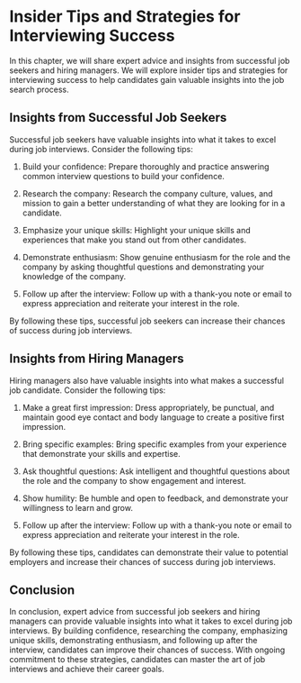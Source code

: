 Insider Tips and Strategies for Interviewing Success
=========================================================================================================================================

In this chapter, we will share expert advice and insights from successful job seekers and hiring managers. We will explore insider tips and strategies for interviewing success to help candidates gain valuable insights into the job search process.

Insights from Successful Job Seekers
------------------------------------

Successful job seekers have valuable insights into what it takes to excel during job interviews. Consider the following tips:

1. Build your confidence: Prepare thoroughly and practice answering common interview questions to build your confidence.

2. Research the company: Research the company culture, values, and mission to gain a better understanding of what they are looking for in a candidate.

3. Emphasize your unique skills: Highlight your unique skills and experiences that make you stand out from other candidates.

4. Demonstrate enthusiasm: Show genuine enthusiasm for the role and the company by asking thoughtful questions and demonstrating your knowledge of the company.

5. Follow up after the interview: Follow up with a thank-you note or email to express appreciation and reiterate your interest in the role.

By following these tips, successful job seekers can increase their chances of success during job interviews.

Insights from Hiring Managers
-----------------------------

Hiring managers also have valuable insights into what makes a successful job candidate. Consider the following tips:

1. Make a great first impression: Dress appropriately, be punctual, and maintain good eye contact and body language to create a positive first impression.

2. Bring specific examples: Bring specific examples from your experience that demonstrate your skills and expertise.

3. Ask thoughtful questions: Ask intelligent and thoughtful questions about the role and the company to show engagement and interest.

4. Show humility: Be humble and open to feedback, and demonstrate your willingness to learn and grow.

5. Follow up after the interview: Follow up with a thank-you note or email to express appreciation and reiterate your interest in the role.

By following these tips, candidates can demonstrate their value to potential employers and increase their chances of success during job interviews.

Conclusion
----------

In conclusion, expert advice from successful job seekers and hiring managers can provide valuable insights into what it takes to excel during job interviews. By building confidence, researching the company, emphasizing unique skills, demonstrating enthusiasm, and following up after the interview, candidates can improve their chances of success. With ongoing commitment to these strategies, candidates can master the art of job interviews and achieve their career goals.
